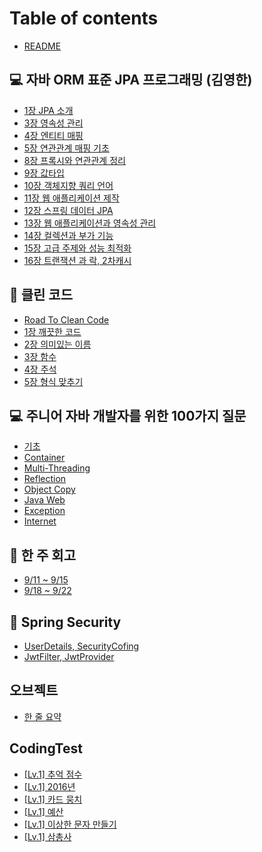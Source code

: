 # Table of contents

* [README](README.md)

## 💻 자바 ORM 표준 JPA 프로그래밍 (김영한) <a href="#jpa_orm" id="jpa_orm"></a>

* [1장 JPA 소개](jpa\_orm/1.md)
* [3장 영속성 관리](jpa\_orm/3.md)
* [4장 엔티티 매핑](jpa\_orm/4.md)
* [5장 연관관계 매핑 기초](jpa\_orm/5.md)
* [8장 프록시와 연관관계 정리](jpa\_orm/8.md)
* [9장 값타입](jpa\_orm/9.md)
* [10장 객체지향 쿼리 언어](jpa\_orm/10.md)
* [11장 웹 애플리케이션 제작](jpa\_orm/11.md)
* [12장 스프링 데이터 JPA](jpa\_orm/12-jpa.md)
* [13장 웹 애플리케이션과 영속성 관리](jpa\_orm/13.md)
* [14장 컬렉션과 부가 기능](jpa\_orm/14.md)
* [15장 고급 주제와 성능 최적화](jpa\_orm/15.md)
* [16장 트랜잭션 과 락, 2차캐시](jpa\_orm/16-2.md)

## 📝 클린 코드 <a href="#clean_code" id="clean_code"></a>

* [Road To Clean Code](clean\_code/road-to-clean-code.md)
* [1장 깨끗한 코드](clean\_code/1.md)
* [2장 의미있는 이름](clean\_code/2.md)
* [3장 함수](clean\_code/3.md)
* [4장 주석](clean\_code/4.md)
* [5장 형식 맞추기](clean\_code/5.md)

## 💻 주니어 자바 개발자를 위한 100가지 질문

* [기초](JAVA\_100\_Question/undefined.md)
* [Container](JAVA\_100\_Question/Container.md)
* [Multi-Threading](JAVA\_100\_Question/multi-threading.md)
* [Reflection](JAVA\_100\_Question/reflection.md)
* [Object Copy](100/object-copy.md)
* [Java Web](100/java-web.md)
* [Exception](100/exception.md)
* [Internet](100/internet.md)

## 📔 한 주 회고 <a href="#week" id="week"></a>

* [9/11 \~ 9/15](week/page-1.md)
* [9/18 \~ 9/22](week/9-18-9-22.md)

## 🔐 Spring Security

* [UserDetails, SecurityCofing](Spring-Security/UserDetails.md)
* [JwtFilter, JwtProvider](spring-security/jwtfilter-jwtprovider.md)

## 오브젝트 <a href="#object" id="object"></a>

* [한 줄 요약](object/undefined.md)

## CodingTest

* [\[Lv.1\]  추억 점수](codingtest/lv.1.md)
* [\[Lv.1\]  2016년](codingtest/lv.1-2016.md)
* [\[Lv.1\] 카드 뭉치](codingtest/lv.1-1.md)
* [\[Lv.1\] 예산](codingtest/lv.1-2.md)
* [\[Lv.1\] 이상한 문자 만들기](codingtest/lv.1-3.md)
* [\[Lv.1\] 삼총사](codingtest/lv.1-4.md)
